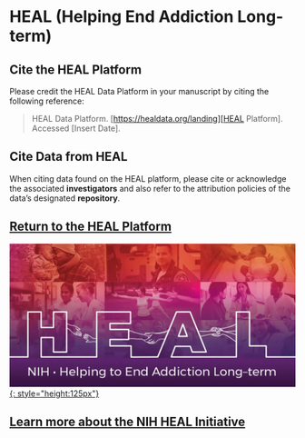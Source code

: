 # HEAL (Helping End Addiction Long-term)

## Cite the HEAL Platform

Please credit the HEAL Data Platform in your manuscript by citing the following reference:

> HEAL Data Platform. [https://healdata.org/landing][HEAL Platform]. Accessed [Insert Date].

## Cite Data from HEAL

When citing data found on the HEAL platform, please cite or acknowledge the associated **investigators** and also refer to the attribution policies of the data’s designated **repository**.

## [Return to the HEAL Platform][HEAL Platform]

[![HEAL Logo][img HEAL logo]{: style="height:125px"}][HEAL Platform]

## [Learn more about the NIH HEAL Initiative][Org website]

<!-- Links and Images -->
[HEAL Platform]: https://healdata.org/landing
[Gen3.org]: https://gen3.org/
[img HEAL logo]: ./img/HEAL_Initiative.webp
[img Gen3 logo]: ./img/gen3blue.png
[Org website]: https://heal.nih.gov/
<!-- 
[doi link]: 
[pmid link]: 
[pmcid link]: 
-->
